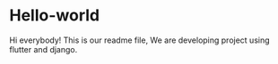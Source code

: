 # Hello-world
Hi everybody!
This is our readme file,
We are developing project using flutter and django. 
